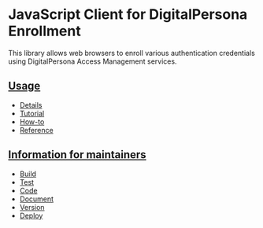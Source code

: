 # JavaScript Client for DigitalPersona Enrollment

This library allows web browsers to enroll various authentication credentials using 
DigitalPersona Access Management services.

## [Usage](docs/use/index.md)
* [Details](docs/use/details.md)
* [Tutorial](docs/use/tutorial.md)
* [How-to](docs/use/how-to.md)
* [Reference](docs/use/reference.md)

## [Information for maintainers](docs/maintain/index.md)
* [Build](docs/maintain/build.md)
* [Test](docs/maintain/test.md)
* [Code](docs/maintain/code.md)
* [Document](docs/maintain/document.md)
* [Version](docs/maintain/version.md)
* [Deploy](docs/maintain/deploy.md)
